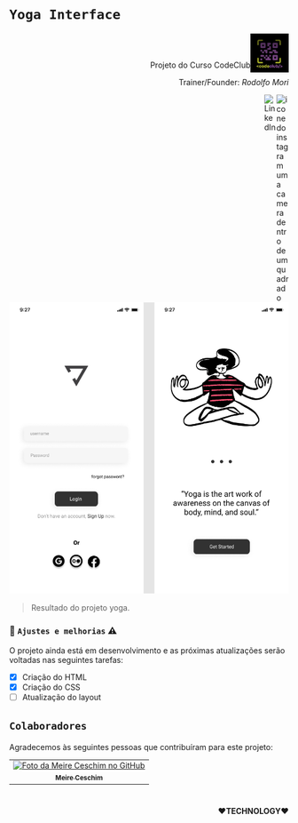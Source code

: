 # `Yoga Interface`

<code><img height="70" align="right" src="./assets/codeclub.jpeg"></code>


<br><br>
<p align="right">Projeto do Curso CodeClub</p> 
<p align='right'>Trainer/Founder: <i>Rodolfo Mori</I></p>
<p>
<a href="https://www.instagram.com/dolfo.mori">
<img align="right" alt="icone do instagram uma camera dentro de um quadrado" width="22px" src="https://cdn.jsdelivr.net/npm/simple-icons@v3/icons/instagram.svg" />
</a>
<a href="https://www.linkedin.com/in/rodolfomori/">
<img align="right" alt="LinkedIn" width="22px" src="https://cdn.jsdelivr.net/npm/simple-icons@v3/icons/linkedin.svg" />
</a>
</p>
<br><br>

<img src=".//assets/logo.png" alt="logo yoga">

> Resultado do projeto yoga.

### 📌  `Ajustes e melhorias` ⚠

O projeto ainda está em desenvolvimento e as próximas atualizações serão voltadas nas seguintes tarefas:

- [x] Criação do HTML
- [x] Criação do CSS
- [ ] Atualização do layout

## `Colaboradores`

Agradecemos às seguintes pessoas que contribuíram para este projeto:

<table>
  <tr>
    <td align="center">
      <a href="#">
        <img src="https://avatars.githubusercontent.com/u/89756578?s=400&u=3fe7c1530d59282b03143899373eeeb5f1dc3953&v=4" width="100px;" alt="Foto da Meire Ceschim no GitHub"/><br>
        <sub>
          <b>Meire Ceschim</b>
        </sub>
      </a>
    </td>
   
  </tr>
</table>

#


<p align="right"><b>❤TECHNOLOGY❤</b></p><br>


 


